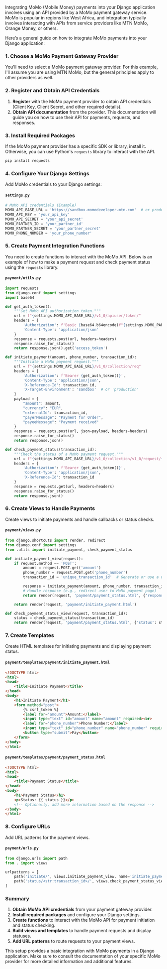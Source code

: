 Integrating MoMo (Mobile Money) payments into your Django application involves using an API provided by a MoMo payment gateway service. MoMo is popular in regions like West Africa, and integration typically involves interacting with APIs from service providers like MTN MoMo, Orange Money, or others.

Here’s a general guide on how to integrate MoMo payments into your Django application:

### 1. Choose a MoMo Payment Gateway Provider

You'll need to select a MoMo payment gateway provider. For this example, I'll assume you are using MTN MoMo, but the general principles apply to other providers as well.

### 2. Register and Obtain API Credentials

1. **Register** with the MoMo payment provider to obtain API credentials (Client Key, Client Secret, and other required details).
2. **Obtain API documentation** from the provider. This documentation will guide you on how to use their API for payments, requests, and responses.

### 3. Install Required Packages

If the MoMo payment provider has a specific SDK or library, install it. Otherwise, you can use Python's `requests` library to interact with the API.

```bash
pip install requests
```

### 4. Configure Your Django Settings

Add MoMo credentials to your Django settings:

#### `settings.py`

```python
# MoMo API credentials (Example)
MOMO_API_BASE_URL = 'https://sandbox.momodeveloper.mtn.com'  # or production URL
MOMO_API_KEY = 'your_api_key'
MOMO_API_SECRET = 'your_api_secret'
MOMO_PARTNER_ID = 'your_partner_id'
MOMO_PARTNER_SECRET = 'your_partner_secret'
MOMO_PHONE_NUMBER = 'your_phone_number'
```

### 5. Create Payment Integration Functions

You need to create functions to interact with the MoMo API. Below is an example of how to make a payment request and check payment status using the `requests` library.

#### `payment/utils.py`

```python
import requests
from django.conf import settings
import base64

def get_auth_token():
    """Get MoMo API authorization token."""
    url = f"{settings.MOMO_API_BASE_URL}/v1_0/apiuser/token/"
    headers = {
        'Authorization': f'Basic {base64.b64encode(f"{settings.MOMO_PARTNER_ID}:{settings.MOMO_PARTNER_SECRET}".encode()).decode()}',
        'Content-Type': 'application/json'
    }
    response = requests.post(url, headers=headers)
    response.raise_for_status()
    return response.json().get('access_token')

def initiate_payment(amount, phone_number, transaction_id):
    """Initiate a MoMo payment request."""
    url = f"{settings.MOMO_API_BASE_URL}/v1_0/collection/req"
    headers = {
        'Authorization': f'Bearer {get_auth_token()}',
        'Content-Type': 'application/json',
        'X-Reference-Id': transaction_id,
        'X-Target-Environment': 'sandbox'  # or 'production'
    }
    payload = {
        "amount": amount,
        "currency": "EUR",
        "externalId": transaction_id,
        "payerMessage": "Payment for Order",
        "payeeMessage": "Payment received"
    }
    response = requests.post(url, json=payload, headers=headers)
    response.raise_for_status()
    return response.json()

def check_payment_status(transaction_id):
    """Check the status of a MoMo payment request."""
    url = f"{settings.MOMO_API_BASE_URL}/v1_0/collection/v1_0/request/{transaction_id}"
    headers = {
        'Authorization': f'Bearer {get_auth_token()}',
        'Content-Type': 'application/json',
        'X-Reference-Id': transaction_id
    }
    response = requests.get(url, headers=headers)
    response.raise_for_status()
    return response.json()
```

### 6. Create Views to Handle Payments

Create views to initiate payments and handle callbacks or status checks.

#### `payment/views.py`

```python
from django.shortcuts import render, redirect
from django.conf import settings
from .utils import initiate_payment, check_payment_status

def initiate_payment_view(request):
    if request.method == 'POST':
        amount = request.POST.get('amount')
        phone_number = request.POST.get('phone_number')
        transaction_id = 'unique_transaction_id'  # Generate or use a unique ID

        response = initiate_payment(amount, phone_number, transaction_id)
        # Handle response (e.g., redirect user to MoMo payment page)
        return render(request, 'payment/payment_status.html', {'response': response})

    return render(request, 'payment/initiate_payment.html')

def check_payment_status_view(request, transaction_id):
    status = check_payment_status(transaction_id)
    return render(request, 'payment/payment_status.html', {'status': status})
```

### 7. Create Templates

Create HTML templates for initiating payments and displaying payment status.

#### `payment/templates/payment/initiate_payment.html`

```html
<!DOCTYPE html>
<html>
<head>
    <title>Initiate Payment</title>
</head>
<body>
    <h1>Initiate Payment</h1>
    <form method="post">
        {% csrf_token %}
        <label for="amount">Amount:</label>
        <input type="text" id="amount" name="amount" required><br>
        <label for="phone_number">Phone Number:</label>
        <input type="text" id="phone_number" name="phone_number" required><br>
        <button type="submit">Pay</button>
    </form>
</body>
</html>
```

#### `payment/templates/payment/payment_status.html`

```html
<!DOCTYPE html>
<html>
<head>
    <title>Payment Status</title>
</head>
<body>
    <h1>Payment Status</h1>
    <p>Status: {{ status }}</p>
    <!-- Optionally, add more information based on the response -->
</body>
</html>
```

### 8. Configure URLs

Add URL patterns for the payment views.

#### `payment/urls.py`

```python
from django.urls import path
from . import views

urlpatterns = [
    path('initiate/', views.initiate_payment_view, name='initiate_payment'),
    path('status/<str:transaction_id>/', views.check_payment_status_view, name='check_payment_status'),
]
```

### Summary

1. **Obtain MoMo API credentials** from your payment gateway provider.
2. **Install required packages** and configure your Django settings.
3. **Create functions** to interact with the MoMo API for payment initiation and status checking.
4. **Build views and templates** to handle payment requests and display statuses.
5. **Add URL patterns** to route requests to your payment views.

This setup provides a basic integration with MoMo payments in a Django application. Make sure to consult the documentation of your specific MoMo provider for more detailed information and additional features.
